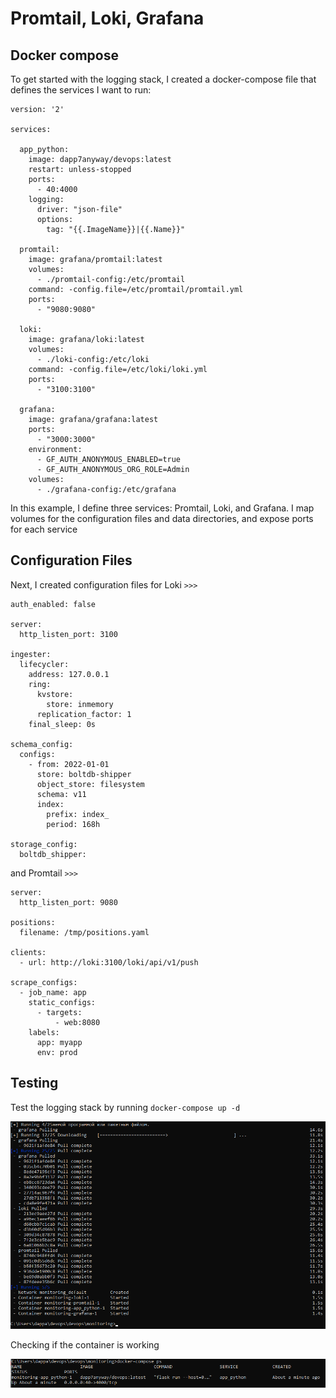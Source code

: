 # Promtail, Loki, Grafana #

## Docker compose ##

To get started with the logging stack, I created a docker-compose file that defines the services I want to run:

```
version: '2'

services:

  app_python:
    image: dapp7anyway/devops:latest
    restart: unless-stopped
    ports:
      - 40:4000
    logging:
      driver: "json-file"
      options:
        tag: "{{.ImageName}}|{{.Name}}"

  promtail:
    image: grafana/promtail:latest
    volumes:
      - ./promtail-config:/etc/promtail
    command: -config.file=/etc/promtail/promtail.yml
    ports:
      - "9080:9080"

  loki:
    image: grafana/loki:latest
    volumes:
      - ./loki-config:/etc/loki
    command: -config.file=/etc/loki/loki.yml
    ports:
      - "3100:3100"

  grafana:
    image: grafana/grafana:latest
    ports:
      - "3000:3000"
    environment:
      - GF_AUTH_ANONYMOUS_ENABLED=true
      - GF_AUTH_ANONYMOUS_ORG_ROLE=Admin
    volumes:
      - ./grafana-config:/etc/grafana
```

In this example, I define three services: Promtail, Loki, and Grafana. I map volumes for the configuration files and data directories, and expose ports for each service


## Configuration Files ##

Next, I created configuration files for Loki ```>>>```

```
auth_enabled: false

server:
  http_listen_port: 3100

ingester:
  lifecycler:
    address: 127.0.0.1
    ring:
      kvstore:
        store: inmemory
      replication_factor: 1
    final_sleep: 0s

schema_config:
  configs:
    - from: 2022-01-01
      store: boltdb-shipper
      object_store: filesystem
      schema: v11
      index:
        prefix: index_
        period: 168h

storage_config:
  boltdb_shipper:
```

and Promtail ```>>>```

```
server:
  http_listen_port: 9080

positions:
  filename: /tmp/positions.yaml

clients:
  - url: http://loki:3100/loki/api/v1/push

scrape_configs:
  - job_name: app
    static_configs:
      - targets:
          - web:8080
    labels:
      app: myapp
      env: prod
```

## Testing ##

Test the logging stack by running ```docker-compose up -d```

![01](https://github.com/dapp-anyway/devops/blob/lab7/monitoring/screenshots/01.png)

Сhecking if the container is working

![02](https://github.com/dapp-anyway/devops/blob/lab7/monitoring/screenshots/02.png)